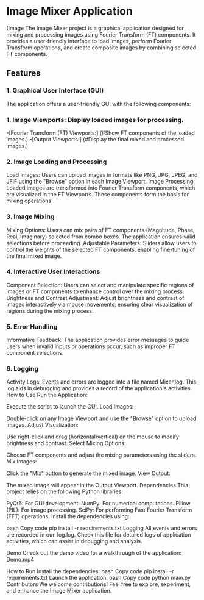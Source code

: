 # Image Mixer Application
(Image
The Image Mixer project is a graphical application designed for mixing and processing images using Fourier Transform (FT) components. It provides a user-friendly interface to load images, perform Fourier Transform operations, and create composite images by combining selected FT components.
## Features
### 1. Graphical User Interface (GUI)
The application offers a user-friendly GUI with the following components:

### 1. Image Viewports: Display loaded images for processing.
-[Fourier Transform (FT) Viewports:] (#Show FT components of the loaded images.)
-[Output Viewports:] (#Display the final mixed and processed images.)
### 2. Image Loading and Processing
Load Images: Users can upload images in formats like PNG, JPG, JPEG, and JFIF using the "Browse" option in each Image Viewport.
Image Processing: Loaded images are transformed into Fourier Transform components, which are visualized in the FT Viewports. These components form the basis for mixing operations.
### 3. Image Mixing
Mixing Options: Users can mix pairs of FT components (Magnitude, Phase, Real, Imaginary) selected from combo boxes. The application ensures valid selections before proceeding.
Adjustable Parameters: Sliders allow users to control the weights of the selected FT components, enabling fine-tuning of the final mixed image.
### 4. Interactive User Interactions
Component Selection: Users can select and manipulate specific regions of images or FT components to enhance control over the mixing process.
Brightness and Contrast Adjustment: Adjust brightness and contrast of images interactively via mouse movements, ensuring clear visualization of regions during the mixing process.
### 5. Error Handling
Informative Feedback: The application provides error messages to guide users when invalid inputs or operations occur, such as improper FT component selections.
### 6. Logging
  Activity Logs: Events and errors are logged into a file named Mixer.log. This log aids in debugging and provides a record of the application's activities.
How to Use
Run the Application:

Execute the script to launch the GUI.
Load Images:

Double-click on any Image Viewport and use the "Browse" option to upload images.
Adjust Visualization:

Use right-click and drag (horizontal/vertical) on the mouse to modify brightness and contrast.
Select Mixing Options:

Choose FT components and adjust the mixing parameters using the sliders.
Mix Images:

Click the "Mix" button to generate the mixed image.
View Output:

The mixed image will appear in the Output Viewport.
Dependencies
This project relies on the following Python libraries:

PyQt6: For GUI development.
NumPy: For numerical computations.
Pillow (PIL): For image processing.
SciPy: For performing Fast Fourier Transform (FFT) operations.
Install the dependencies using:

bash
Copy code
pip install -r requirements.txt
Logging
All events and errors are recorded in our_log.log. Check this file for detailed logs of application activities, which can assist in debugging and analysis.

Demo
Check out the demo video for a walkthrough of the application: Demo.mp4

How to Run
Install the dependencies:
bash
Copy code
pip install -r requirements.txt
Launch the application:
bash
Copy code
python main.py
Contributors
We welcome contributions! Feel free to explore, experiment, and enhance the Image Mixer application.
